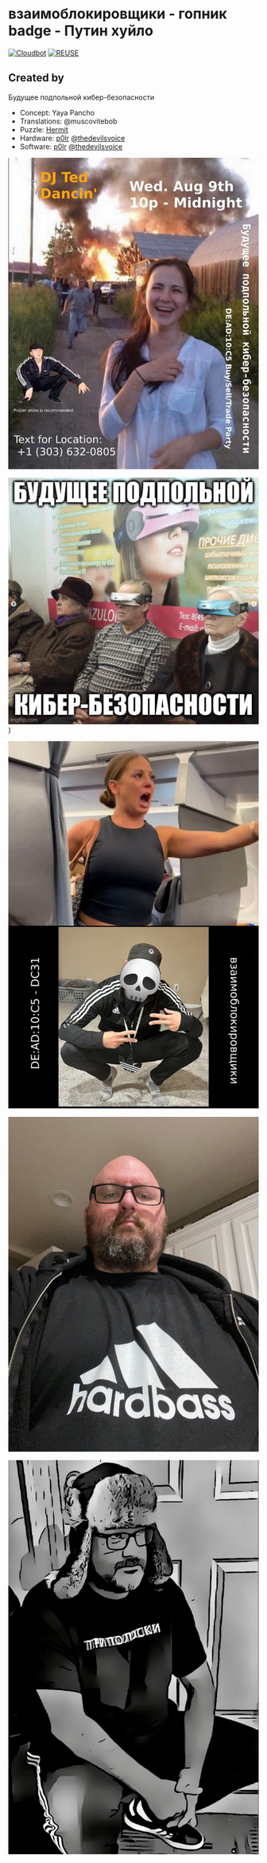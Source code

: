 # взаимоблокировщики - гопник badge - Путин хуйло

[![Cloudbot](https://github.com/DEAD10C5/badge-2023-tri-poloski/actions/workflows/cloudbot-call.yml/badge.svg)](https://github.com/DEAD10C5/badge-2023-tri-poloski/actions/workflows/cloudbot-call.yml) [![REUSE](https://github.com/DEAD10C5/badge-2023-tri-poloski/actions/workflows/reuse.yml/badge.svg)](https://github.com/DEAD10C5/badge-2023-tri-poloski/actions/workflows/reuse.yml)

## Created by

Будущее подпольной кибер-безопасности

- Concept: Yaya Pancho
- Translations: @muscovitebob
- Puzzle: [Hermit](mailto:hermit@dead10c5.org)
- Hardware: [p0lr](mailto:p0lr@dead10c5.org) [@thedevilsvoice](mailto:thedevilsvoice@dead10c5.org)
- Software: [p0lr](mailto:p0lr@dead10c5.org) [@thedevilsvoice](mailto:thedevilsvoice@dead10c5.org)

![party](https://github.com/DEAD10C5/badge-2023-tri-poloski/blob/main/images/party.jpg)

![headset](https://github.com/DEAD10C5/badge-2023-tri-poloski/blob/main/images/headset-meme.jpg))

![airplane](https://github.com/DEAD10C5/badge-2023-tri-poloski/blob/main/images/F1flMp-XwBYf4xh.jpg)

![хардбасc.jpg](https://github.com/DEAD10C5/badge-2023-tri-poloski/blob/main/images/хардбасc.jpg)

![ТРИ-ПОЛОСКИ](https://github.com/DEAD10C5/badge-2023-tri-poloski/blob/main/images/ТРИ_ПОЛОСКИ.jpg)

